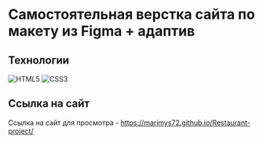 # Самостоятельная верстка сайта по макету из Figma + адаптив

## Технологии
![HTML5](https://img.shields.io/badge/-HTML5-e34f26?logo=html5&logoColor=white)
![CSS3](https://img.shields.io/badge/-CSS3-1572b6?logo=css3&logoColor=white)

## Ссылка на сайт
Ссылка на сайт для просмотра - https://marimys72.github.io/Restaurant-project/
